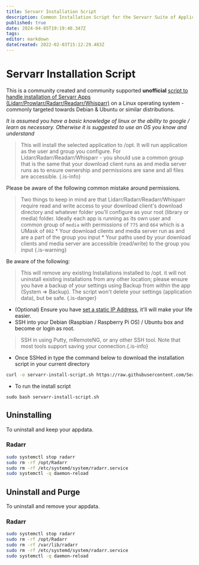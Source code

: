 ```yaml
---
title: Servarr Installation Script
description: Common Installation Script for the Servarr Suite of Applications
published: true
date: 2024-04-05T19:19:40.347Z
tags: 
editor: markdown
dateCreated: 2022-02-03T15:12:29.483Z
---
```


# Servarr Installation Script

This is a community created and community supported **unofficial** [script to handle installation of Servarr Apps (Lidarr/Prowlarr/Radarr/Readarr/Whisparr)](https://github.com/Servarr/Wiki/blob/master/servarr/servarr-install-script.sh) on a Linux operating system - commonly targeted towards Debian & Ubuntu or similar distributions.

*It is assumed you have a basic knowledge of linux or the ability to google / learn as necessary. Otherwise it is suggested to use an OS you know and understand*

> This will install the selected application to /opt. It will run application as the user and group you configure.
> For Lidarr/Radarr/Readarr/Whisparr - you should use a common group that is the same that your download client runs as and media server runs as to ensure ownership and permissions are sane and all files are accessible.
{.is-info}

Please be aware of the following common mistake around permissions.

> Two things to keep in mind are that Lidarr/Radarr/Readarr/Whisparr require read and write access to your download client's download directory and whatever folder you'll configure as your root (library or media) folder.
> Ideally each app is running as its own user and common group of `media` with permissions of `775` and `664` which is a UMask of `002`
> \* Your download clients and media server run as and are a part of the group you input
> \* Your paths used by your download clients and media server are accessible (read/write) to the group you input
{.is-warning}

Be aware of the following:

> This will remove any existing Installations installed to /opt. it will not uninstall existing installations from any other location; please ensure you have a backup of your settings using Backup from within the app (System => Backup). The script won't delete your settings (application data), but be safe.
{.is-danger}

- (Optional) Ensure you have [set a static IP Address](https://www.cyberciti.biz/faq/add-configure-set-up-static-ip-address-on-debianlinux/), it'll will make your life easier.
- SSH into your Debian (Raspbian / Raspberry Pi OS) / Ubuntu box and become or login as root.

> SSH in using Putty, mRemoteNG, or any other SSH tool. Note that most tools support saving your connection.{.is-info}

- Once SSHed in type the command below to download the installation script in your current directory

```bash
curl -o servarr-install-script.sh https://raw.githubusercontent.com/Servarr/Wiki/master/servarr/servarr-install-script.sh
```

- To run the install script

```shell
sudo bash servarr-install-script.sh
```

## Uninstalling

To uninstall and keep your appdata.

### Radarr

```bash
sudo systemctl stop radarr
sudo rm -rf /opt/Radarr
sudo rm -rf /etc/systemd/system/radarr.service
sudo systemctl -q daemon-reload
```

## Uninstall and Purge

To uninstall and remove your appdata.

### Radarr

```bash
sudo systemctl stop radarr
sudo rm -rf /opt/Radarr
sudo rm -rf /var/lib/radarr
sudo rm -rf /etc/systemd/system/radarr.service
sudo systemctl -q daemon-reload
```
